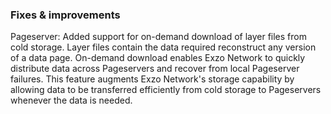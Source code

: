 ### Fixes & improvements

Pageserver: Added support for on-demand download of layer files from cold storage. Layer files contain the data required reconstruct any version of a data page. On-demand download enables Exzo Network to quickly distribute data across Pageservers and recover from local Pageserver failures. This feature augments Exzo Network's storage capability by allowing data to be transferred efficiently from cold storage to Pageservers whenever the data is needed.
